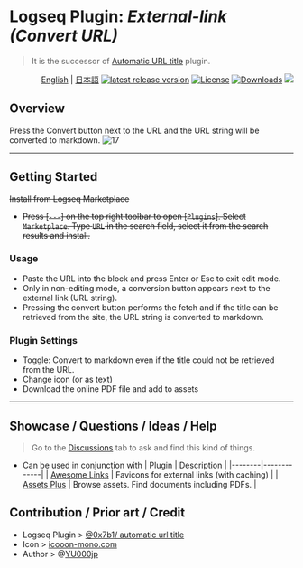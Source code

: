 # Logseq Plugin: *External-link (Convert URL)*

> It is the successor of [Automatic URL title](https://github.com/0x7b1/logseq-plugin-automatic-url-title) plugin.

<div align="right">
 
[English](https://github.com/YU000jp/logseq-db-plugin-external-link) | [日本語](https://github.com/YU000jp/logseq-db-plugin-external-link/blob/main/readme.ja.md) [![latest release version](https://img.shields.io/github/v/release/YU000jp/logseq-db-plugin-external-link)](https://github.com/YU000jp/logseq-db-plugin-external-link/releases)
[![License](https://img.shields.io/github/license/YU000jp/logseq-db-plugin-external-link?color=blue)](https://github.com/YU000jp/logseq-db-plugin-external-link/LICENSE)
[![Downloads](https://img.shields.io/github/downloads/YU000jp/logseq-db-plugin-external-link/total.svg)](https://github.com/YU000jp/logseq-db-plugin-external-link/releases)
<a href="https://www.buymeacoffee.com/yu000japan"><img src="https://img.buymeacoffee.com/button-api/?text=Buy me a pizza&emoji=🍕&slug=yu000japan&button_colour=FFDD00&font_colour=000000&font_family=Poppins&outline_colour=000000&coffee_colour=ffffff" /></a>
</div>

## Overview

Press the Convert button next to the URL and the URL string will be converted to markdown.
![17](https://github.com/user-attachments/assets/10ccacc6-d217-45e1-aa58-d64cf3bc3b14)

---

## Getting Started

~~Install from Logseq Marketplace~~
  - ~~Press [`---`] on the top right toolbar to open [`Plugins`]. Select `Marketplace`. Type `URL` in the search field, select it from the search results and install.~~

### Usage

- Paste the URL into the block and press Enter or Esc to exit edit mode.
- Only in non-editing mode, a conversion button appears next to the external link (URL string).
- Pressing the convert button performs the fetch and if the title can be retrieved from the site, the URL string is converted to markdown.

### Plugin Settings

- Toggle: Convert to markdown even if the title could not be retrieved from the URL.
- Change icon (or as text)
- Download the online PDF file and add to assets

---

## Showcase / Questions / Ideas / Help

> Go to the [Discussions](https://github.com/YU000jp/logseq-db-plugin-external-link/discussions) tab to ask and find this kind of things.
- Can be used in conjunction with
  | Plugin | Description |
  |--------|-------------|
  | [Awesome Links](https://github.com/yoyurec/logseq-awesome-links) | Favicons for external links (with caching) |
  | [Assets Plus](https://github.com/xyhp915/logseq-assets-plus/) | Browse assets. Find documents including PDFs. |

## Contribution / Prior art / Credit

- Logseq Plugin > [@0x7b1/ automatic url title](https://github.com/0x7b1/logseq-plugin-automatic-url-title)
- Icon > [icooon-mono.com](https://icooon-mono.com/10968-%e3%83%aa%e3%83%b3%e3%82%af%e3%81%ae%e3%83%95%e3%83%aa%e3%83%bc%e3%82%a2%e3%82%a4%e3%82%b3%e3%83%b31/)
- Author > @[YU000jp](https://github.com/YU000jp)

